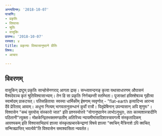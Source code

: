 ```yaml
---
अन्त्यदिनम्: '2018-10-07'
पात्राणि:
- प्रकृतिः
- विश्वासः
- श्रुतिः
- वासुकिः
प्रारम्भः: '2018-10-07'
रस्यता: ४
title: प्रकृत्याः विश्वासानुष्ठाने प्रीतिः
विषयः:
- आचारः

---
```


## विवरणम्
वासुकिन् द्रष्टुम् प्रकृतिः‌ सान्होसेनगराद् आगता द्राक्। सन्ध्यावन्दनङ् कृत्वा यथासाधारणम् औपासनं वैश्वदेवञ्च कृतं श्रुतिविश्वासाभ्याम्। तेन हि सा प्रकृतिः निर्गच्छन्ती स्तम्भिता। पूजारक्षां हविश्शेषञ्च गृहीत्वा स्वामोदम् प्राकटयत्। पतिसहितायाः‌ स्वस्या धार्मिकीम् ईषणाम् व्यवृणोत् - "flat-earth इत्यादिभ्य आरभ्य दैवे प्रेरिताव् आवाम्। अधुना नित्यम् भागवतानुसन्धानं कुर्वो रात्रौ। पितृप्रेषिनान् उपन्यासान् अपि शृणुमः"। विश्वासेन "कथं युवयोस् संस्कारो जात" इति प्रश्नस्योत्तरे "योगानुष्ठानेन लाभोऽनुभूतः, ततः काव्यशास्त्रादीनि पठितानी"त्युक्ता। मोक्षकेन्द्रितभक्तमण्डलीम् अतिरिच्य न्यायमीमांसादिशास्त्रावगत्यै संस्कृतादिकम् आवश्यकम् इति विश्वासाभिप्रायं ज्ञात्वा संस्कृतप्रचारकेन्द्राणां विषये ज्ञात्वा "क्वचिन् मैत्रिनाशे ऽपि क्वचित् सन्मित्रप्राप्तिर् भवत्येवे"ति विश्वासेन समाश्वासिता न्यवर्तत।

